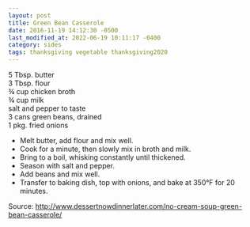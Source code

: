```yaml
---
layout: post
title: Green Bean Casserole
date: 2016-11-19 14:12:30 -0500
last_modified_at: 2022-06-19 10:11:17 -0400
category: sides
tags: thanksgiving vegetable thanksgiving2020
---
```

5 Tbsp. butter  
3 Tbsp. flour  
¾ cup chicken broth  
¾ cup milk  
salt and pepper to taste  
3 cans green beans, drained  
1 pkg. fried onions  
* Melt butter, add flour and mix well.
* Cook for a minute, then slowly mix in broth and milk.
* Bring to a boil, whisking constantly until thickened.
* Season with salt and pepper.
* Add beans and mix well.
* Transfer to baking dish, top with onions, and bake at 350°F for 20 minutes.

Source: <http://www.dessertnowdinnerlater.com/no-cream-soup-green-bean-casserole/>

